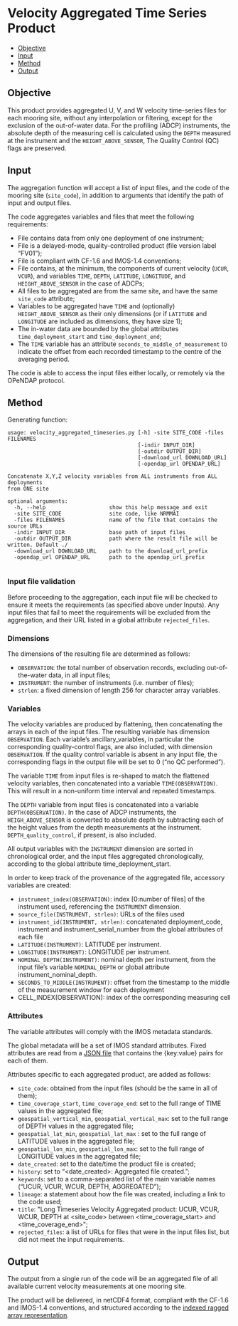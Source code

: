 # Velocity Aggregated Time Series Product

- [Objective](#objective)
- [Input](#input)
- [Method](#method)
- [Output](#output)




## Objective

This product provides aggregated U, V, and W velocity time-series files for each mooring site, without any interpolation or filtering, except for the exclusion of the out-of-water data. For the profiling (ADCP) instruments, the absolute depth of the measuring cell is calculated using the `DEPTH` measured at the instrument and the `HEIGHT_ABOVE_SENSOR`, The Quality Control (QC) flags are preserved.


## Input

The aggregation function will accept a list of input files, and the code of the mooring site (`site_code`), in addition to arguments that identify the path of input and output files.

The code aggregates variables and files that meet the following requirements:

- File contains data from only one deployment of one instrument;
- File is a delayed-mode, quality-controlled product (file version label “FV01”);
- File is compliant with CF-1.6 and IMOS-1.4 conventions;
- File contains, at the minimum, the components of current velocity (`UCUR`, `VCUR`), and variables `TIME`, `DEPTH`, `LATITUDE`, `LONGITUDE`, and `HEIGHT_ABOVE_SENSOR` in the case of ADCPs;
- All files to be aggregated are from the same site, and have the same `site_code` attribute; 
- Variables to be aggregated have `TIME` and (optionally) `HEIGHT_ABOVE_SENSOR` as their only dimensions (or if `LATITUDE` and `LONGITUDE` are included as dimensions, they have size 1);
- The in-water data are bounded by the global attributes `time_deployment_start` and `time_deployment_end`;
- The `TIME` variable has an attribute `seconds_to_middle_of_measurement` to indicate the offset from each recorded timestamp to the centre of the averaging period.


The code is able to access the input files either locally, or remotely via the OPeNDAP protocol. 

## Method

Generating function: 

```
usage: velocity_aggregated_timeseries.py [-h] -site SITE_CODE -files FILENAMES
                                         [-indir INPUT_DIR]
                                         [-outdir OUTPUT_DIR]
                                         [-download_url DOWNLOAD_URL]
                                         [-opendap_url OPENDAP_URL]

Concatenate X,Y,Z velocity variables from ALL instruments from ALL deployments
from ONE site

optional arguments:
  -h, --help                    show this help message and exit
  -site SITE_CODE               site code, like NRMMAI
  -files FILENAMES              name of the file that contains the source URLs
  -indir INPUT_DIR              base path of input files
  -outdir OUTPUT_DIR            path where the result file will be written. Default ./
  -download_url DOWNLOAD_URL    path to the download_url_prefix
  -opendap_url OPENDAP_URL      path to the opendap_url_prefix


```



### Input file validation

Before proceeding to the aggregation, each input file will be checked to ensure it meets the requirements (as specified above under Inputs). Any input files that fail to meet the requirements will be excluded from the aggregation, and their URL listed in a global attribute `rejected_files`.

### Dimensions

The dimensions of the resulting file  are determined as follows:

- `OBSERVATION`:    the total number of observation records, excluding out-of-the-water data, in all input files;
- `INSTRUMENT`:     the number of instruments (i.e. number of files);
- `strlen`:         a fixed dimension of length 256 for character array variables.

### Variables

The velocity variables are produced by flattening, then concatenating the arrays in each of the input files. The resulting variable has dimension `OBSERVATION`. Each variable’s ancillary_variables, in particular the corresponding quality-control flags, are also included, with dimension `OBSERVATION`. If the quality control variable is absent in any input file, the corresponding flags in the output file will  be set to 0 (“no QC performed”).

The variable `TIME` from input files is re-shaped to match the flattened velocity variables, then concatenated into a variable `TIME(OBSERVATION)`. This will result in a non-uniform time interval and repeated timestamps.

The `DEPTH` variable from input files is concatenated into a variable `DEPTH(OBSERVATION)`. In the case of ADCP instruments, the `HEIGH_ABOVE_SENSOR`  is converted to absolute depth by subtracting each of the height values from the depth measurements at the instrument. `DEPTH_quality_control`, if present, is also included. 

All output variables with the `INSTRUMENT` dimension are sorted in chronological order, and the input files aggregated chronologically, according to the global attribute time_deployment_start.

In order to keep track of the provenance of the aggregated file, accessory variables are created:

- `instrument_index(OBSERVATION)`: index [0:number of files] of the instrument used, referencing the `INSTRUMENT` dimension.
- `source_file(INSTRUMENT, strlen)`: URLs of the files used
- `instrument_id(INSTRUMENT, strlen)`: concatenated deployment_code, instrument and instrument_serial_number from the global attributes of each file
- `LATITUDE(INSTRUMENT)`: LATITUDE per instrument.
- `LONGITUDE(INSTRUMENT)`: LONGITUDE per instrument.
- `NOMINAL_DEPTH(INSTRUMENT)`: nominal depth per instrument, from the input file’s variable `NOMINAL_DEPTH` or global attribute instrument_nominal_depth.
- `SECONDS_TO_MIDDLE(INSTRUMENT)`:  offset from the timestamp to the middle of the measurement window for each deployment
- CELL_INDEX(OBSERVATION): index of the corresponding measuring cell



### Attributes

The variable attributes will comply with the IMOS metadata standards.

The global metadata will be a set of IMOS standard attributes. Fixed attributes are read from a [JSON file](../velocity_aggregated_timeseries_template.json) that contains the {key:value} pairs for each of them.

Attributes specific to each aggregated product, are added as follows:

- `site_code`: obtained from the input files (should be the same in all of them);
- `time_coverage_start`, `time_coverage_end`: set to the full range of TIME values in the aggregated file;
- `geospatial_vertical_min`, `geospatial_vertical_max`: set to the full range of DEPTH values in the aggregated file;
- `geospatial_lat_min`, `geospatial_lat_max` : set to the full range of LATITUDE values in the aggregated file;
- `geospatial_lon_min`, `geospatial_lon_max`: set to the full range of LONGITUDE values in the aggregated file;
- `date_created`: set to the date/time the product file is created;
- `history`: set to “<date_created>: Aggregated file created.”;
- `keywords`: set to a comma-separated list of the main variable names (“UCUR, VCUR, WCUR, DEPTH, AGGREGATED”);
- `lineage`: a statement about how the file was created, including a link to the code used; 
- `title`: "Long Timeseries Velocity Aggregated product: UCUR, VCUR, WCUR, DEPTH at <site_code>  between <time_coverage_start> and <time_coverage_end>"; 
- `rejected_files`: a list of URLs for files that were in the input files list, but did not meet the input requirements. 


## Output

The output from a single run of the code will be an aggregated file of all available current velocity measurements at one mooring site.

The product will be delivered, in netCDF4 format, compliant with the CF-1.6 and IMOS-1.4 conventions, and structured according to the [indexed ragged array representation](http://cfconventions.org/cf-conventions/v1.6.0/cf-conventions.html#_indexed_ragged_array_representation).


